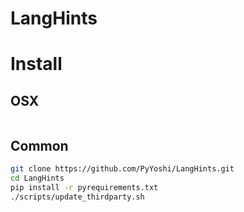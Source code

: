 # LangHints

# Install

## OSX

```bash

```

## Common

```bash
git clone https://github.com/PyYoshi/LangHints.git
cd LangHints
pip install -r pyrequirements.txt
./scripts/update_thirdparty.sh
```
